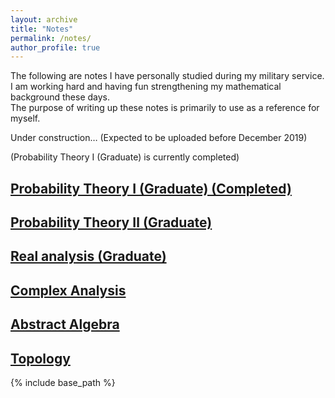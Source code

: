 ```yaml
---
layout: archive
title: "Notes"
permalink: /notes/
author_profile: true
---
```


The following are notes I have personally studied during my military service.   
I am working hard and having fun strengthening my mathematical background these days.   
The purpose of writing up these notes is primarily to use as a reference for myself.

Under construction…
(Expected to be uploaded before December 2019)  

(Probability Theory Ⅰ (Graduate) is currently completed)

[Probability Theory Ⅰ (Graduate) (Completed)](https://austinyi.github.io/notes/2019-06-20-probability1)
-------------------------------------------------------------------------  

[Probability Theory Ⅱ (Graduate)](https://austinyi.github.io/notes/2019-12-15-probability2)  
-------------------------------------------------------------------------  

[Real analysis (Graduate)](https://austinyi.github.io/notes/2018-10-03-realanalysis)  
-------------------------------------------------------------------------  

[Complex Analysis](https://austinyi.github.io/notes/2018-12-14-complexanalysis)  
-------------------------------------------------------------------------  

[Abstract Algebra](https://austinyi.github.io/notes/2019-03-23-abstractalgebra)  
-------------------------------------------------------------------------  

[Topology](https://austinyi.github.io/notes/2019-12-31-topology)  
-------------------------------------------------------------------------  

{% include base_path %}

<!--
{% for post in site.publications reversed %}
  {% include archive-single.html %}
{% endfor %}
-->
